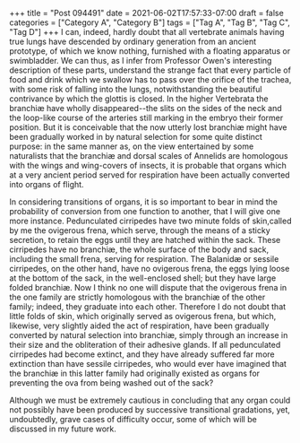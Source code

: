 +++
title = "Post 094491"
date = 2021-06-02T17:57:33-07:00
draft = false
categories = ["Category A", "Category B"]
tags = ["Tag A", "Tag B", "Tag C", "Tag D"]
+++
I can, indeed, hardly doubt that all vertebrate animals having true lungs have descended by ordinary generation from an ancient prototype, of which we know nothing, furnished with a floating apparatus or swimbladder. We can thus, as I infer from Professor Owen's interesting description of these parts, understand the strange fact that every particle of food and drink which we swallow has to pass over the orifice of the trachea, with some risk of falling into the lungs, notwithstanding the beautiful contrivance by which the glottis is closed. In the higher Vertebrata the branchiæ have wholly disappeared--the slits on the sides of the neck and the loop-like course of the arteries still marking in the embryo their former position. But it is conceivable that the now utterly lost branchiæ might have been gradually worked in by natural selection for some quite distinct purpose: in the same manner as, on the view entertained by some naturalists that the branchiæ and dorsal scales of Annelids are homologous with the wings and wing-covers of insects, it is probable that organs which at a very ancient period served for respiration have been actually converted into organs of flight.

In considering transitions of organs, it is so important to bear in mind the probability of conversion from one function to another, that I will give one more instance. Pedunculated cirripedes have two minute folds of skin,called by me the ovigerous frena, which serve, through the means of a sticky secretion, to retain the eggs until they are hatched within the sack. These cirripedes have no branchiæ, the whole surface of the body and sack, including the small frena, serving for respiration. The Balanidæ or sessile cirripedes, on the other hand, have no ovigerous frena, the eggs lying loose at the bottom of the sack, in the well-enclosed shell; but they have large folded branchiæ. Now I think no one will dispute that the ovigerous frena in the one family are strictly homologous with the branchiæ of the other family; indeed, they graduate into each other. Therefore I do not doubt that little folds of skin, which originally served as ovigerous frena, but which, likewise, very slightly aided the act of respiration, have been gradually converted by natural selection into branchiæ, simply through an increase in their size and the obliteration of their adhesive glands. If all pedunculated cirripedes had become extinct, and they have already suffered far more extinction than have sessile cirripedes, who would ever have imagined that the branchiæ in this latter family had originally existed as organs for preventing the ova from being washed out of the sack?

Although we must be extremely cautious in concluding that any organ could not possibly have been produced by successive transitional gradations, yet, undoubtedly, grave cases of difficulty occur, some of which will be discussed in my future work.
